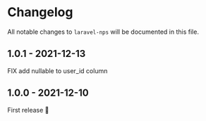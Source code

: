 # Changelog

All notable changes to `laravel-nps` will be documented in this file.

## 1.0.1 - 2021-12-13

FIX add nullable to user_id column

## 1.0.0 - 2021-12-10

First release 🚀
